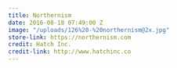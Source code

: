 ```yaml
---
title: Northernism
date: 2016-08-18 07:49:00 Z
image: "/uploads/126%20-%20northernism@2x.jpg"
store-link: https://northernism.com
credit: Hatch Inc.
credit-link: http://www.hatchinc.co
---
```


